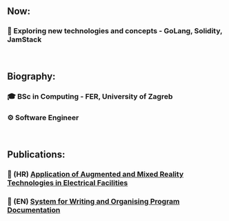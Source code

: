 <h2> Now: </h2>
<h3><span class="icon">🧪</span> Exploring new technologies and concepts - GoLang, Solidity, JamStack </h3>
<br>
<h2> Biography: </h2>
<h3><span class="icon">🎓</span> BSc in Computing - FER, University of Zagreb </h3>
<h3><span class="icon">⚙️</span> Software Engineer </h3>
<br>
<h2>Publications:</h2>
<h3><span class="icon">📄</span> (HR) <a href="https://apps.unizg.hr/rektorova-nagrada/javno/radovi/671/preuzmi">
        Application of Augmented and Mixed Reality Technologies in Electrical Facilities </a> </h3>
<h3><span class="icon">📄</span> (EN) <a href="https://github.com/franjurinec/documint/raw/main/extras/BSc%20Thesis.pdf">
    System for Writing and Organising Program Documentation </a> </h3>
